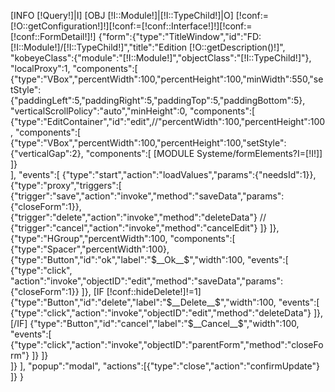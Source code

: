 [INFO [!Query!]|I]
[OBJ [!I::Module!]|[!I::TypeChild!]|O]
[!conf:=[!O::getConfiguration!]!][!conf:=[!conf::Interface!]!][!conf:=[!conf::FormDetail!]!]
{"form":{"type":"TitleWindow","id":"FD:[!I::Module!]/[!I::TypeChild!]","title":"Edition [!O::getDescription()!]",
"kobeyeClass":{"module":"[!I::Module!]","objectClass":"[!I::TypeChild!]"},
"localProxy":1,
"components":[
	{"type":"VBox","percentWidth":100,"percentHeight":100,"minWidth":550,"setStyle":{"paddingLeft":5,"paddingRight":5,"paddingTop":5,"paddingBottom":5},
	"verticalScrollPolicy":"auto","minHeight":0,
	"components":[
		{"type":"EditContainer","id":"edit",//"percentWidth":100,"percentHeight":100,
		"components":[
			{"type":"VBox","percentWidth":100,"percentHeight":100,"setStyle":{"verticalGap":2},
			"components":[
				[MODULE Systeme/formElements?I=[!I!]]
			]}				
		],
		"events":[
			{"type":"start","action":"loadValues","params":{"needsId":1}},
			{"type":"proxy","triggers":[
				{"trigger":"save","action":"invoke","method":"saveData","params":{"closeForm":1}},
				{"trigger":"delete","action":"invoke","method":"deleteData"}
//				{"trigger":"cancel","action":"invoke","method":"cancelEdit"}
			]}
		]},
		{"type":"HGroup","percentWidth":100,
		"components":[
			{"type":"Spacer","percentWidth":100},
			{"type":"Button","id":"ok","label":"$__Ok__$","width":100,
			"events":[
				{"type":"click", "action":"invoke","objectID":"edit","method":"saveData","params":{"closeForm":1}}
			]},
			[IF [!conf::hideDelete!]!=1]
			{"type":"Button","id":"delete","label":"$__Delete__$","width":100,
			"events":[
				{"type":"click","action":"invoke","objectID":"edit","method":"deleteData"}
			]},
			[/IF]
			{"type":"Button","id":"cancel","label":"$__Cancel__$","width":100,
			"events":[
				{"type":"click","action":"invoke","objectID":"parentForm","method":"closeForm"}
			]}
		]}		
	]}
],
"popup":"modal",
"actions":[{"type":"close","action":"confirmUpdate"}
]}
}
